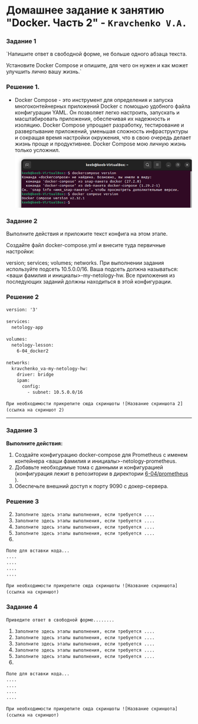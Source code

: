 # Домашнее задание к занятию "Docker. Часть 2" - `Kravchenko V.A.`

### Задание 1

`Напишите ответ в свободной форме, не больше одного абзаца текста.

Установите Docker Compose и опишите, для чего он нужен и как может улучшить лично вашу жизнь.`

### Решение 1. 
* Docker Compose - это инструмент для определения и запуска многоконтейнерных приложений Docker с помощью удобного файла конфигурации YAML. Он позволяет легко настроить, запускать и масштабировать приложения, обеспечивая их надежность и изоляцию. Docker Compose упрощает разработку, тестирование и развертывание приложений, уменьшая сложность инфраструктуры и сокращая время настройки окружения, что в свою очередь делает жизнь проще и продуктивнее. Docker Compose мою личную жизнь только усложнил.
![Скриншот 1 к заданию 1](https://github.com/keebertron/Docker2-Kravchenko-V.A./blob/main/%D0%A1%D0%BA%D1%80%D0%B8%D0%BD%D1%88%D0%BE%D1%82%201%20%D0%BA%20%D0%B7%D0%B0%D0%B4%D0%B0%D0%BD%D0%B8%D1%8E%201.png)


### Задание 2

Выполните действия и приложите текст конфига на этом этапе.

Создайте файл docker-compose.yml и внесите туда первичные настройки:

version;
services;
volumes;
networks.
При выполнении задания используйте подсеть 10.5.0.0/16. Ваша подсеть должна называться: <ваши фамилия и инициалы>-my-netology-hw. Все приложения из последующих заданий должны находиться в этой конфигурации.
### Решение 2


```
version: '3'

services:
  netology-app

volumes:
  netology-lesson:
    6-04_docker2

networks:
  kravchenko_va-my-netology-hw:
    driver: bridge
    ipam:
      config:
        - subnet: 10.5.0.0/16
```

`При необходимости прикрепитe сюда скриншоты
![Название скриншота 2](ссылка на скриншот 2)`


---

### Задание 3

**Выполните действия:** 

1. Создайте конфигурацию docker-compose для Prometheus с именем контейнера <ваши фамилия и инициалы>-netology-prometheus. 
2. Добавьте необходимые тома с данными и конфигурацией (конфигурация лежит в репозитории в директории [6-04/prometheus](https://github.com/netology-code/sdvps-homeworks/tree/main/lecture_demos/6-04/prometheus) ).
3. Обеспечьте внешний доступ к порту 9090 c докер-сервера.

### Решение 3

2. `Заполните здесь этапы выполнения, если требуется ....`
3. `Заполните здесь этапы выполнения, если требуется ....`
4. `Заполните здесь этапы выполнения, если требуется ....`
5. `Заполните здесь этапы выполнения, если требуется ....`
6. 

```
Поле для вставки кода...
....
....
....
....
```

`При необходимости прикрепитe сюда скриншоты
![Название скриншота](ссылка на скриншот)`

### Задание 4

`Приведите ответ в свободной форме........`

1. `Заполните здесь этапы выполнения, если требуется ....`
2. `Заполните здесь этапы выполнения, если требуется ....`
3. `Заполните здесь этапы выполнения, если требуется ....`
4. `Заполните здесь этапы выполнения, если требуется ....`
5. `Заполните здесь этапы выполнения, если требуется ....`
6. 

```
Поле для вставки кода...
....
....
....
....
```

`При необходимости прикрепитe сюда скриншоты
![Название скриншота](ссылка на скриншот)`
